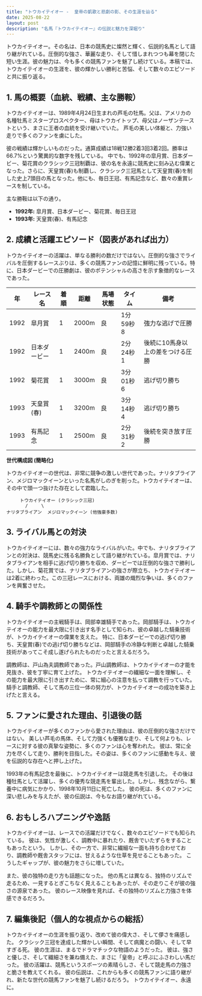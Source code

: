 ```yaml
---
title: "トウカイテイオー -  皇帝の凱歌と悲劇の影、その生涯を辿る"
date: 2025-08-22
layout: post
description: "名馬『トウカイテイオー』の伝説と魅力を深堀り"
---
```


トウカイテイオー。その名は、日本の競馬史に燦然と輝く、伝説的名馬として語り継がれている。圧倒的な強さ、華麗な走り、そして惜しまれつつも幕を閉じた短い生涯。彼の魅力は、今も多くの競馬ファンを魅了し続けている。本稿では、トウカイテイオーの生涯を、彼の輝かしい勝利と苦悩、そして数々のエピソードと共に振り返る。


## 1. 馬の概要（血統、戦績、主な勝鞍）

トウカイテイオーは、1989年4月24日生まれの芦毛の牡馬。父は、アメリカの名種牡馬ミスタープロスペクター、母はトウカイトップ、母父はノーザンテーストという、まさに王者の血統を受け継いでいた。  芦毛の美しい体躯と、力強い走りで多くのファンを虜にした。

彼の戦績は輝かしいものだった。通算成績は18戦12勝2着3回3着2回。勝率は66.7%という驚異的な数字を残している。  中でも、1992年の皐月賞、日本ダービー、菊花賞のクラシック三冠制覇は、彼の名を永遠に競馬史に刻み込む偉業となった。さらに、天皇賞(春)も制覇し、クラシック三冠馬として天皇賞(春)を制した史上7頭目の馬となった。他にも、毎日王冠、有馬記念など、数々の重賞レースを制している。

主な勝鞍は以下の通り。

* **1992年:** 皐月賞、日本ダービー、菊花賞、毎日王冠
* **1993年:** 天皇賞(春)、有馬記念


## 2. 成績と活躍エピソード（図表があれば出力）

トウカイテイオーの活躍は、単なる勝利の数だけではない。圧倒的な強さでライバルを圧倒するレースぶりは、多くの競馬ファンの記憶に鮮明に残っている。特に、日本ダービーでの圧勝劇は、彼のポテンシャルの高さを示す象徴的なレースであった。

| 年 | レース名          | 着順 | 距離 | 馬場状態 | タイム       | 備考                               |
|---|-----------------|-----|------|---------|-------------|------------------------------------|
| 1992 | 皐月賞            | 1   | 2000m| 良       | 1分59秒8     | 強力な逃げで圧勝                       |
| 1992 | 日本ダービー       | 1   | 2400m| 良       | 2分24秒1     | 後続に10馬身以上の差をつける圧勝       |
| 1992 | 菊花賞            | 1   | 3000m| 良       | 3分01秒6     | 逃げ切り勝ち                         |
| 1993 | 天皇賞(春)        | 1   | 3200m| 良       | 3分14秒4     | 逃げ切り勝ち                         |
| 1993 | 有馬記念          | 1   | 2500m| 良       | 2分31秒2     | 後続を突き放す圧勝                       |


**世代構成図 (簡略化)**

トウカイテイオーの世代は、非常に競争の激しい世代であった。ナリタブライアン、メジロマックイーンといった名馬がしのぎを削った。トウカイテイオーは、その中で頭一つ抜けた存在として君臨した。

```
     トウカイテイオー (クラシック三冠)
       /     \
ナリタブライアン  メジロマックイーン (他強豪多数)
```


## 3. ライバル馬との対決

トウカイテイオーには、数々の強力なライバルがいた。中でも、ナリタブライアンとの対決は、競馬史に残る名勝負として語り継がれている。皐月賞では、ナリタブライアンを相手に逃げ切り勝ちを収め、ダービーでは圧倒的な強さで勝利した。しかし、菊花賞では、ナリタブライアンの強さが際立ち、トウカイテイオーは2着に終わった。この三冠レースにおける、両雄の熾烈な争いは、多くのファンを興奮させた。


## 4. 騎手や調教師との関係性

トウカイテイオーの主戦騎手は、岡部幸雄騎手であった。岡部騎手は、トウカイテイオーの能力を最大限に引き出す名手として知られ、彼の卓越した騎乗技術が、トウカイテイオーの偉業を支えた。  特に、日本ダービーでの逃げ切り勝ち、天皇賞(春)での逃げ切り勝ちなどは、岡部騎手の冷静な判断と卓越した騎乗技術があってこそ成し遂げられたものだったと言えるだろう。

調教師は、戸山為夫調教師であった。戸山調教師は、トウカイテイオーの才能を見抜き、彼を丁寧に育て上げた。  トウカイテイオーの繊細な一面を理解し、その能力を最大限に引き出すために、常に細心の注意を払って調教を行っていた。騎手と調教師、そして馬の三位一体の努力が、トウカイテイオーの成功を築き上げたと言える。


## 5. ファンに愛された理由、引退後の話

トウカイテイオーが多くのファンから愛された理由は、彼の圧倒的な強さだけではない。  美しい芦毛の馬体、そして力強くも優雅な走り、そして何よりも、レースに対する彼の真摯な姿勢に、多くのファンは心を奪われた。  彼は、常に全力を尽くして走り、勝利を目指した。その姿は、多くのファンに感動を与え、彼を伝説的な存在へと押し上げた。

1993年の有馬記念を最後に、トウカイテイオーは競走馬を引退した。  その後は種牡馬として活躍し、多くの優秀な競走馬を輩出した。しかし、残念ながら、繋養中に病気にかかり、1998年10月11日に死亡した。  彼の死は、多くのファンに深い悲しみを与えたが、彼の伝説は、今もなお語り継がれている。


## 6. おもしろハプニングや逸話

トウカイテイオーは、レースでの活躍だけでなく、数々のエピソードでも知られている。  彼は、気性が激しく、調教中に暴れたり、厩舎でいたずらをすることもあったという。  しかし、その一方で、非常に繊細な一面も持ち合わせており、調教師や厩舎スタッフには、甘えるような仕草を見せることもあった。  こうしたギャップが、彼の魅力をさらに増していた。

また、彼の独特の走り方も話題になった。  他の馬とは異なる、独特のリズムで走るため、一見するとぎこちなく見えることもあったが、その走りこそが彼の強さの源泉であった。  彼のレース映像を見れば、その独特のリズムと力強さを体感できるだろう。


## 7. 編集後記（個人的な視点からの総括）

トウカイテイオーの生涯を振り返り、改めて彼の偉大さ、そして儚さを痛感した。  クラシック三冠を達成した輝かしい瞬間、そして病魔との闘い、そして早すぎる死。  彼の生涯は、まるでドラマチックな物語のようだった。  彼は、強さと優しさ、そして繊細さを兼ね備えた、まさに「皇帝」と呼ぶにふさわしい馬だった。  彼の活躍は、競馬というスポーツの素晴らしさ、そして競走馬の力強さと脆さを教えてくれる。  彼の伝説は、これからも多くの競馬ファンに語り継がれ、新たな世代の競馬ファンを魅了し続けるだろう。  トウカイテイオー、永遠に。
